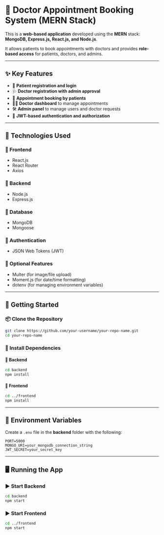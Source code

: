 # 🏥 Doctor Appointment Booking System (MERN Stack)

This is a **web-based application** developed using the **MERN** stack:  
**MongoDB, Express.js, React.js, and Node.js**.

It allows patients to book appointments with doctors and provides **role-based access** for patients, doctors, and admins.

---

## ✨ Key Features

- 👤 **Patient registration and login**
- 🩺 **Doctor registration with admin approval**
- 📅 **Appointment booking by patients**
- 🧑‍⚕️ **Doctor dashboard** to manage appointments
- 🛠️ **Admin panel** to manage users and doctor requests
- 🔐 **JWT-based authentication and authorization**

---

## 🧰 Technologies Used

### 🔹 Frontend
- React.js  
- React Router  
- Axios  

### 🔹 Backend
- Node.js  
- Express.js  

### 🔹 Database
- MongoDB  
- Mongoose  

### 🔐 Authentication
- JSON Web Tokens (JWT)  

### 📁 Optional Features
- Multer (for image/file upload)  
- Moment.js (for date/time formatting)  
- dotenv (for managing environment variables)  

---

## 🚀 Getting Started

### 📦 Clone the Repository
```bash
git clone https://github.com/your-username/your-repo-name.git
cd your-repo-name
```

### 📁 Install Dependencies

#### 🔸 Backend
```bash
cd backend
npm install
```

#### 🔸 Frontend
```bash
cd ../frontend
npm install
```

---

## 🔐 Environment Variables

Create a `.env` file in the **backend** folder with the following:

```env
PORT=5000
MONGO_URI=your_mongodb_connection_string
JWT_SECRET=your_secret_key
```

---

## 🖥️ Running the App

### ▶️ Start Backend
```bash
cd backend
npm start
```

### ▶️ Start Frontend
```bash
cd ../frontend
npm start
```




